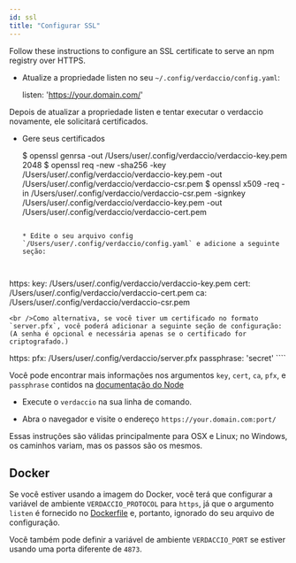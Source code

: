 ```yaml
---
id: ssl
title: "Configurar SSL"
---
```


Follow these instructions to configure an SSL certificate to serve an npm registry over HTTPS.

* Atualize a propriedade listen no seu `~/.config/verdaccio/config.yaml`:

    listen: 'https://your.domain.com/'
    

Depois de atualizar a propriedade listen e tentar executar o verdaccio novamente, ele solicitará certificados.

* Gere seus certificados

     $ openssl genrsa -out /Users/user/.config/verdaccio/verdaccio-key.pem 2048
     $ openssl req -new -sha256 -key /Users/user/.config/verdaccio/verdaccio-key.pem -out /Users/user/.config/verdaccio/verdaccio-csr.pem
     $ openssl x509 -req -in /Users/user/.config/verdaccio/verdaccio-csr.pem -signkey /Users/user/.config/verdaccio/verdaccio-key.pem -out /Users/user/.config/verdaccio/verdaccio-cert.pem
     ````
    
    * Edite o seu arquivo config `/Users/user/.config/verdaccio/config.yaml` e adicione a seguinte seção:
    
    

https: key: /Users/user/.config/verdaccio/verdaccio-key.pem cert: /Users/user/.config/verdaccio/verdaccio-cert.pem ca: /Users/user/.config/verdaccio/verdaccio-csr.pem

    <br />Como alternativa, se você tiver um certificado no formato `server.pfx`, você poderá adicionar a seguinte seção de configuração: (A senha é opcional e necessária apenas se o certificado for criptografado.)
    
    

https: pfx: /Users/user/.config/verdaccio/server.pfx passphrase: 'secret' ````

Você pode encontrar mais informações nos argumentos `key`, `cert`, `ca`, `pfx`, e `passphrase` contidos na [documentação do Node](https://nodejs.org/api/tls.html#tls_tls_createsecurecontext_options)

* Execute o `verdaccio` na sua linha de comando.

* Abra o navegador e visite o endereço `https://your.domain.com:port/`

Essas instruções são válidas principalmente para OSX e Linux; no Windows, os caminhos variam, mas os passos são os mesmos.

## Docker

Se você estiver usando a imagem do Docker, você terá que configurar a variável de ambiente `VERDACCIO_PROTOCOL` para `https`, já que o argumento `listen` é fornecido no [Dockerfile](https://github.com/verdaccio/verdaccio/blob/master/Dockerfile#L43) e, portanto, ignorado do seu arquivo de configuração.

Você também pode definir a variável de ambiente `VERDACCIO_PORT` se estiver usando uma porta diferente de `4873`.